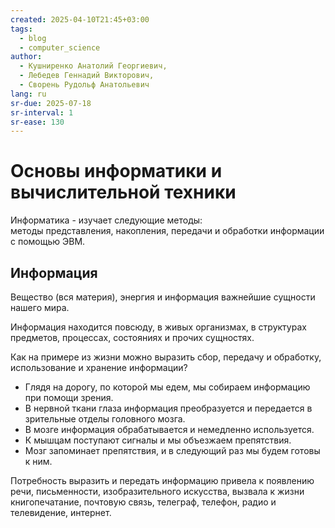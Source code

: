 ```yaml
---
created: 2025-04-10T21:45+03:00
tags:
  - blog
  - computer_science
author:
  - Кушниренко Анатолий Георгиевич,
  - Лебедев Геннадий Викторович,
  - Сворень Рудольф Анатольевич
lang: ru
sr-due: 2025-07-18
sr-interval: 1
sr-ease: 130
---
```


# Основы информатики и вычислительной техники

Информатика - изучает следующие методы:
<br class="f">
методы представления, накопления, передачи и обработки
информации с помощью ЭВМ.

## Информация

Вещество (вся материя), энергия и информация важнейшие сущности нашего мира.

Информация находится повсюду, в живых организмах, в структурах предметов,
процессах, состояниях и прочих сущностях.

Как на примере из жизни можно выразить сбор, передачу и обработку, использование
и хранение информации?
<br class="f">
- Глядя на дорогу, по которой мы едем, мы собираем информацию при помощи зрения.
- В нервной ткани глаза информация преобразуется и передается в зрительные
  отделы головного мозга.
- В мозге информация обрабатывается и немедленно используется.
- К мышцам поступают сигналы и мы объезжаем препятствия.
- Мозг запоминает препятствия, и в следующий раз мы будем готовы к ним.

Потребность выразить и передать информацию привела к появлению речи,
письменности, изобразительного искусства, вызвала к жизни книгопечатание,
почтовую связь, телеграф, телефон, радио и телевидение, интернет.
